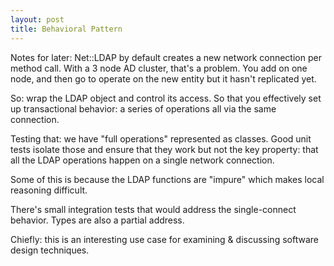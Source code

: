 ```yaml
---
layout: post
title: Behavioral Pattern
---
```


Notes for later:
Net::LDAP by default creates a new network connection per method call.
With a 3 node AD cluster, that's a problem.
You add on one node, and then go to operate on the new entity
but it hasn't replicated yet.

So:
wrap the LDAP object and control its access.
So that you effectively set up transactional behavior:
a series of operations all via the same connection.

Testing that:
we have "full operations" represented as classes.
Good unit tests isolate those and ensure that they work
but not the key property:
that all the LDAP operations happen on a single network connection.

Some of this is because the LDAP functions are "impure"
which makes local reasoning difficult.

There's small integration tests that would address the single-connect behavior.
Types are also a partial address.

Chiefly:
this is an interesting use case
for examining & discussing
software design techniques.
